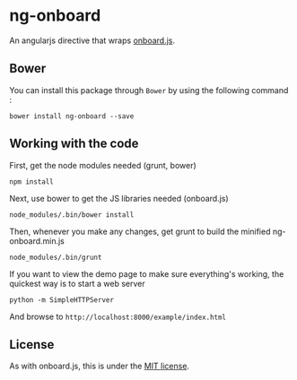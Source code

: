 ng-onboard
================

An angularjs directive that wraps [onboard.js](https://github.com/nozzle/onboard.js).

## Bower

You can install this package through `Bower` by using the following command :

    bower install ng-onboard --save


## Working with the code

First, get the node modules needed (grunt, bower)

    npm install
    
Next, use bower to get the JS libraries needed (onboard.js)

    node_modules/.bin/bower install

Then, whenever you make any changes, get grunt to build the minified ng-onboard.min.js

    node_modules/.bin/grunt 

If you want to view the demo page to make sure everything's working, the quickest way is to start a web server

    python -m SimpleHTTPServer
    
And browse to `http://localhost:8000/example/index.html`   




## License

As with onboard.js, this is under the [MIT license](https://github.com/tannerlinsley/ng-onboard/blob/master/LICENSE).






